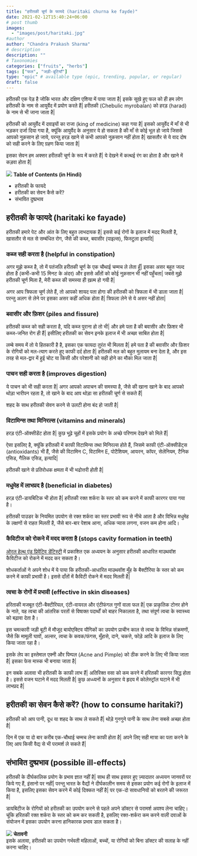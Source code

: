```yaml
---
title: "हरीतकी चूर्ण के फायदे (haritaki churna ke fayde)"
date: 2021-02-12T15:40:24+06:00
# post thumb
images:
  - "images/post/haritaki.jpg"
#author
author: "Chandra Prakash Sharma"
# description
description: ""
# Taxonomies
categories: ["fruits", "herbs"]
tags: ["फल", "जड़ी-बूटियाँ"]
type: "epic" # available type (epic, trending, popular, or regular)
draft: false
---
```


हरीतकी एक पेड़ है जोकि भारत और दक्षिण एशिया में पाया जाता है| इसके सूखे हुए फल को ही हम लोग हरीतकी के नाम से आयुर्वेद में प्रयोग करते हैं| हरीतकी (Chebulic myrobalan) को हरड़ (harad) के नाम से भी जाना जाता है| 

हरीतकी को आयुर्वेद में दवाइयों का राजा (king of medicine) कहा गया है| इसको आयुर्वेद में माँ से भी भड़कर दर्जा दिया गया है, क्यूंकि आयुर्वेद के अनुसार ये हो सकता है की माँ से कोई भूल हो जाये जिससे आपको नुक़सान हो जाये, परन्तु हरड़ खाने से कभी आपको नुक़सान नहीं होता है| खासतौर से ये वाद दोष को सही करने के लिए ग्रहण किया जाता है| 

इसका सेवन हम अक्सर हरीतकी चूर्ण के रूप में करते हैं| ये देखने में कत्थई रंग का होता है और खाने में कड़वा होता है| 

<div class="toc-mak">
<img src="../../../images/pencil.png">
<b>Table of Contents (in Hindi)</b>
<ul>
<li>हरीतकी के फायदे</li>
<li>हरीतकी का सेवन कैसे करें?</li>
<li>संभावित दुष्प्रभाव</li>
</ul>
</div>

## हरीतकी के फायदे (haritaki ke fayade)

हरीतकी हमारे पेट और आंत के लिए बहुत लाभदायक है| इससे कई रोगों के इलाज में मदद मिलती है, खासतौर से मल से सम्बंधित रोग, जैसे की कब्ज़, बवासीर (पाइल्स), फिस्टुला इत्यादि| 

### कब्ज सही करता है (helpful in constipation)

अगर मुझे कब्ज है, तो में पतंजलि हरीतकी चूर्ण के एक चौथाई चम्मच ले लेता हूँ| इसका असर बहुत जल्द होता है (कभी-कभी 15 मिनट के अंदर) और इससे आँतों को कोई नुक़सान भी नहीं पहुँचता| जबसे मुझे हरीतकी चूर्ण मिला है, मेरी कब्ज की समस्या ही ख़त्म हो गयी है| 

अगर आप त्रिफला चूर्ण लेते हैं, तो आपको शायद पता होगा की हरीतकी को त्रिफला में भी डाला जाता है| परन्तु अलग से लेने पर इसका असर कहीं अधिक होता है| त्रिफला लेने से ये असर नहीं होता| 

### बवासीर और फ़िशर (piles and fissure)

हरीतकी कब्ज को सही करता है, यदि कब्ज पुराना हो तो भी| और हमे पता है की बवासीर और फ़िशर भी कब्ज-जनित रोग ही हैं| इसीलिए हरीतकी का सेवन इनके इलाज में भी अच्छा साबित होता है| 

लम्बे समय में तो ये हितकारी है है, इसका एक फायदा तुरंत भी मिलता है| हमे पता है की बवासीर और फ़िशर के रोगियों को मल-त्याग करते हुए काफी दर्द होता है| हरीतकी मल को बहुत मुलायम बना देता है, और इस तरह से मल-द्वार में हुई चोट या किसी और परेशानी को सही होने का मौका मिल जाता है| 

### पाचन सही करता है (improves digestion)

ये पाचन को भी सही करता है| अगर आपको अपाचन की समस्या है, जैसे की खाना खाने के बाद आपको थोड़ा भारीपन रहता है, तो खाने के बाद आप थोड़ा सा हरीतकी चूर्ण से सकते हैं| 

शहद के साथ हरीतकी सेवन करने से उलटी होना बंद हो जाती है| 

### विटामिन्स तथा मिनिरल्स (vitamins and minerals)

हरड़ एंटी-ऑक्सीडेंट होता है| कुछ भूढ़े चूहों में इसके प्रयोग के अच्छे परिणाम देखने को मिले हैं| 

ऐसा इसलिए है, क्यूंकि हरीतकी में काफी विटामिन्स तथा मिनिरल्स होते हैं, जिसमे काफी एंटी-ऑक्सीडेंट्स (antioxidants) भी हैं, जैसे की विटामिन C, विटामिन E, पोटैशियम, आयरन, कॉपर, सेलेनियम, टैनिक एसिड, गैलिक एसिड, इत्यादि| 

हरीतकी खाने से प्रतिरोधक क्षमता में भी भढोत्तरी होती है| 

### मधुमेह में लाभप्रद है (beneficial in diabetes)

हरड़ एंटी-डायबिटिक भी होता है| हरीतकी रक्त शर्करा के स्तर को कम करने में काफी कारगर पाया गया है। 

हरीतकी पाउडर के नियमित उपयोग से रक्त शर्करा का स्तर प्रभावी रूप से नीचे आता है और विभिन्न मधुमेह के लक्षणों से राहत मिलती है, जैसे बार-बार पेशाब आना, अधिक प्यास लगना, वजन कम होना आदि।


### कैविटीज को रोकने में मदद करता है (stops cavity formation in teeth)

<a href="https://www.ncbi.nlm.nih.gov/" target="_blank" title="Static" class="mak-link">ओरल हेल्थ एंड प्रिवेंटिव डेंटिस्ट्री</a> में प्रकाशित एक अध्ययन के अनुसार हरीतकी आधारित माउथवॉश कैविटीज को रोकने में मदद कर सकता है।

शोधकर्ताओं ने अपने शोध में ये पाया कि हरीतकी-आधारित माउथवॉश मुँह के बैक्टीरिया के स्तर को कम करने में काफी प्रभावी है। इससे दाँतों में कैविटी रोकने में मदद मिलती है| 

### त्वचा के रोगों में प्रभावी (effective in skin diseases)

हरिताकी मजबूत एंटी-बैक्टीरियल, एंटी-वायरल और एंटीफंगल गुणों वाला फल है| एक प्राकृतिक टोनर होने के नाते, यह त्वचा की आंतरिक परतों से विषाक्त पदार्थों को बाहर निकालता है, तथा संपूर्ण त्वचा के स्वास्थ्य को बढ़ावा देता है। 

इस चमत्कारी जड़ी बूटी में मौजूद बायोएक्टिव यौगिकों का उपयोग प्राचीन काल से त्वचा के विभिन्न संक्रमणों, जैसे कि मामूली घावों, अल्सर, त्वचा के कवक/फंगस, मुँहासे, दाने, चकत्ते, फोड़े आदि के इलाज के लिए किया जाता रहा है।

इसके लेप का इस्तेमाल एक्नी और पिम्पल (Acne and Pimple) को ठीक करने के लिए भी किया जाता है| इसका फेस मास्क भी बनाया जाता है| 

इन सबके अलावा भी हरीतकी के काफी लाभ हैं| अतिरिक्त वसा को कम करने में हरितकी कारगर सिद्ध होता है। इससे वजन घटाने में मदद मिलती है| कुछ अध्ध्यनों के अनुसार ये हृदय में कोलेस्ट्रॉल घटाने में भी लाभप्रद है| 


## हरीतकी का सेवन कैसे करें? (how to consume haritaki?)

हरीतकी को आप पानी, दूध या शहद के साथ ले सकते हैं| थोड़े गुनगुने पानी के साथ लेना सबसे अच्छा होता है| 

दिन में एक या दो बार करीब एक-चौथाई चम्मच लेना काफी होता है| अपने लिए सही मात्रा का पता करने के लिए आप किसी वैद्य से भी परामर्श ले सकते हैं| 

## संभावित दुष्प्रभाव (possible ill-effects)

हरीतकी के दीर्घकालिक प्रयोग के प्रभाव ज्ञात नहीं है| साथ ही साथ इसपर हुए ज़्यादातर अध्ययन जानवरों पर किये गए हैं, इंसानो पर नहीं| परन्तु भारत के वैद्यों ने दीर्घकालीन समय से इसका प्रयोग कई रोगों के इलाज में किया है, इसलिए इसका सेवन करने में कोई दिक्कत नहीं है| पर एक-दो सावधानियों को बरतने की जरूरत है|  

डायबिटीज के रोगियों को हरीतकी का उपयोग करने से पहले अपने डॉक्टर से परामर्श अवश्य लेना चाहिए। चूंकि हरितकी रक्त शर्करा के स्तर को कम कर सकती है, इसलिए रक्त-शर्करा कम करने वाली दवाओं के संयोजन में इसका उपयोग करना हानिकारक प्रभाव डाल सकता है।

<div class="danger-mak">
  <img src="../../../images/warning.png">
  <b>चेतावनी</b> <br>
इसके अलावा, हरीतकी का उपयोग गर्भवती महिलाओं, बच्चों, या रोगियों को बिना डॉक्टर की सलाह के नहीं करना चाहिए।
</div>

